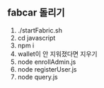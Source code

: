 ## fabcar 돌리기

1. ./startFabric.sh
2. cd javascript
3. npm i
4. wallet이 안 지워졌다면 지우기
5. node enrollAdmin.js
6. node registerUser.js
7. node query.js
